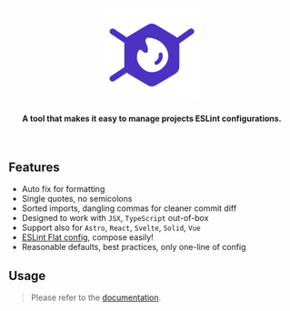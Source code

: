 <br>

<p align="center">
  <img src="https://github.com/witheslint/static/raw/main/icons/witheslint.svg" alt="witheslint" align="center" width="33%" height="33%" />
</p>

<h4 align="center">A tool that makes it easy to manage projects ESLint configurations.</h1>



<br>

## Features

- Auto fix for formatting
- Single quotes, no semicolons
- Sorted imports, dangling commas for cleaner commit diff
- Designed to work with `JSX`, `TypeScript` out-of-box
- Support also for `Astro`, `React`, `Svelte`, `Solid`, `Vue`
- [ESLint Flat config](https://eslint.org/docs/latest/use/configure/configuration-files-new), compose easily!
- Reasonable defaults, best practices, only one-line of config

## Usage

> Please refer to the [documentation](https://witheslint.github.io).

